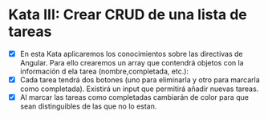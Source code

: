 # Kata III: Crear CRUD de una lista de tareas
- [x] En esta Kata aplicaremos los conocimientos sobre las directivas de Angular. Para ello crearemos un array que contendrá objetos con la información d ela tarea (nombre,completada, etc.):
- [x] Cada tarea tendrá dos botones (uno para eliminarla y otro para marcarla como completada). Existirá un input que permitirá añadir nuevas tareas.
- [x] Al marcar las tareas como completadas cambiarán de color para que sean distinguibles de las que no lo estan.